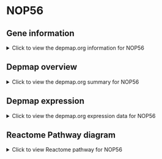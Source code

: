 <h1>NOP56</h1>

<h2>Gene information</h2>
<details>
  <summary>Click to view the depmap.org information for NOP56</summary>
  <iframe src="https://depmap.org/portal/gene/NOP56?tab=about" style="border:none;width:100%;height:800px"></iframe>
</details>

<h2>Depmap overview</h2>
<details>
  <summary>Click to view the depmap.org summary for NOP56</summary>
  <iframe src="https://depmap.org/portal/gene/NOP56?tab=overview" style="border:none;width:100%;height:800px"></iframe>
</details>

<h2>Depmap expression</h2>
<details>
  <summary>Click to view the depmap.org expression data for NOP56</summary>
  <iframe src="https://depmap.org/portal/gene/NOP56?tab=characterization" style="border:none;width:100%;height:800px"></iframe>
</details>



<h2>Reactome Pathway diagram</h2>
<details>
  <summary>Click to view Reactome pathway for NOP56</summary>
  <p>Major pathway of rRNA processing in the nucleolus and cytosol</p>
  <iframe src="https://reactome.org/PathwayBrowser/#/R-HSA-6791226" style="border:none;width:100%;height:800px"></iframe>
</details>



